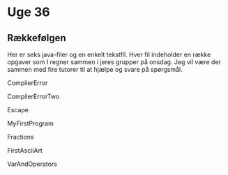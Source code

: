 # Uge 36
## Rækkefølgen 
Her er seks java-filer og en enkelt tekstfil. Hver fil indeholder en 
række opgaver som I regner sammen i jeres grupper på onsdag. 
Jeg vil være der sammen med fire tutorer til at hjælpe og svare på spørgsmål.

CompilerError

CompilerErrorTwo

Escape

MyFirstProgram

Fractions

FirstAsciiArt

VarAndOperators
